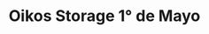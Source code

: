 ---
title: "Oikos Storage 1° de Mayo"
url: /bogota-d-c/oikos-storage-1deg-de-mayo/
shop: alquiler
---